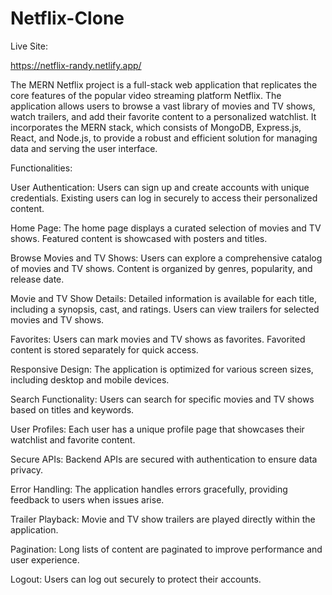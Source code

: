 # Netflix-Clone

Live Site:

https://netflix-randy.netlify.app/

The MERN Netflix project is a full-stack web application that replicates the core features of the popular video streaming platform Netflix. The application allows users to browse a vast library of movies and TV shows, watch trailers, and add their favorite content to a personalized watchlist. It incorporates the MERN stack, which consists of MongoDB, Express.js, React, and Node.js, to provide a robust and efficient solution for managing data and serving the user interface.

Functionalities:

User Authentication:
Users can sign up and create accounts with unique credentials.
Existing users can log in securely to access their personalized content.

Home Page:
The home page displays a curated selection of movies and TV shows.
Featured content is showcased with posters and titles.

Browse Movies and TV Shows:
Users can explore a comprehensive catalog of movies and TV shows.
Content is organized by genres, popularity, and release date.

Movie and TV Show Details:
Detailed information is available for each title, including a synopsis, cast, and ratings.
Users can view trailers for selected movies and TV shows.

Favorites:
Users can mark movies and TV shows as favorites.
Favorited content is stored separately for quick access.

Responsive Design:
The application is optimized for various screen sizes, including desktop and mobile devices.

Search Functionality:
Users can search for specific movies and TV shows based on titles and keywords.

User Profiles:
Each user has a unique profile page that showcases their watchlist and favorite content.

Secure APIs:
Backend APIs are secured with authentication to ensure data privacy.

Error Handling:
The application handles errors gracefully, providing feedback to users when issues arise.

Trailer Playback:
Movie and TV show trailers are played directly within the application.

Pagination:
Long lists of content are paginated to improve performance and user experience.

Logout:
Users can log out securely to protect their accounts.
